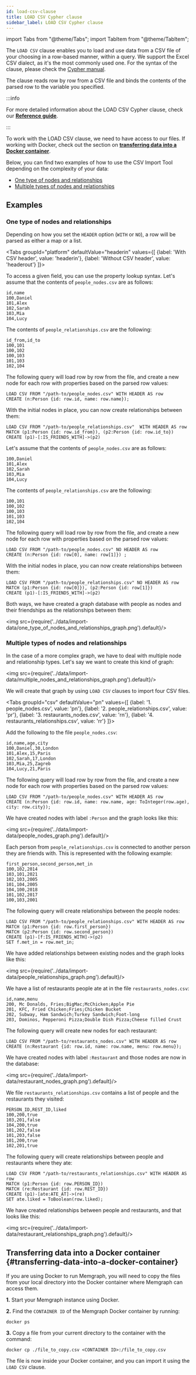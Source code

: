 ```yaml
---
id: load-csv-clause
title: LOAD CSV Cypher clause
sidebar_label: LOAD CSV Cypher clause
---
```


import Tabs from "@theme/Tabs"; import TabItem from "@theme/TabItem";

The `LOAD CSV` clause enables you to load and use data from a CSV file of your
choosing in a row-based manner, within a query. We support the Excel CSV
dialect, as it's the most commonly used one. For the syntax of the clause,
please check the [Cypher manual](/cypher-manual/clauses/load-csv).

The clause reads row by row from a CSV file and binds the contents of the parsed
row to the variable you specified.

:::info 

For more detailed information about the LOAD CSV Cypher clause, check
our **[Reference guide](/reference-guide/import-data/load-csv-clause.md)**.

:::

To work with the LOAD CSV clause, we need to have access to our files. If
working with Docker, check out the section on **[transferring data into a Docker
container](#transferring-data-into-a-docker-container)**.

Below, you can find two examples of how to use the CSV Import Tool depending on
the complexity of your data:
- [One type of nodes and relationships](#one-type-of-nodes-and-relationships)
- [Multiple types of nodes and
  relationships](#multiple-types-of-nodes-and-relationships)

## Examples

### One type of nodes and relationships

Depending on how you set the `HEADER` option (`WITH` or `NO`), a row will be
parsed as either a map or a list.

<Tabs
  groupId="platform"
  defaultValue="headerin"
  values={[
    {label: 'With CSV header', value: 'headerin'},
    {label: 'Without CSV header', value: 'headerout'}
  ]}>
  <TabItem value="headerin">


To access a given field, you can use the property lookup syntax. Let's assume
that the contents of `people_nodes.csv` are as follows:

```plaintext
id,name
100,Daniel
101,Alex
102,Sarah
103,Mia
104,Lucy
```

The contents of `people_relationships.csv` are the following:

```plaintext
id_from,id_to
100,101
100,102
100,103
101,103
102,104
```
The following query will load row by row from the file, and create a new node
for each row with properties based on the parsed row values:

```cypher
LOAD CSV FROM "/path-to/people_nodes.csv" WITH HEADER AS row
CREATE (n:Person {id: row.id, name: row.name});
```

With the initial nodes in place, you can now create relationships between them:

```cypher
LOAD CSV FROM "/path-to/people_relationships.csv"  WITH HEADER AS row
MATCH (p1:Person {id: row.id_from}), (p2:Person {id: row.id_to})
CREATE (p1)-[:IS_FRIENDS_WITH]->(p2)
```

</TabItem>
<TabItem value='headerout'>

Let's assume that the contents of `people_nodes.csv` are as follows:

```plaintext
100,Daniel
101,Alex
102,Sarah
103,Mia
104,Lucy
```

The contents of `people_relationships.csv` are the following:

```plaintext
100,101
100,102
100,103
101,103
102,104
```

The following query will load row by row from the file, and create a new node
for each row with properties based on the parsed row values:

```cypher
LOAD CSV FROM "/path-to/people_nodes.csv" NO HEADER AS row
CREATE (n:Person {id: row[0], name: row[1]}) ;
```

With the initial nodes in place, you can now create relationships between them:

```cypher
LOAD CSV FROM "/path-to/people_relationships.csv" NO HEADER AS row
MATCH (p1:Person {id: row[0]}), (p2:Person {id: row[1]})
CREATE (p1)-[:IS_FRIENDS_WITH]->(p2)
```

</TabItem>
</Tabs>

Both ways, we have created a graph database with people as nodes and their friendships as the relationships between them:

<img src={require('../data/import-data/one_type_of_nodes_and_relationships_graph.png').default}/>

### Multiple types of nodes and relationships

In the case of a more complex graph, we have to deal with multiple node and
relationship types. Let's say we want to create this kind of graph:

<img src={require('../data/import-data/multiple_nodes_and_relationships_graph.png').default}/>

We will create that graph by using `LOAD CSV` clauses to import four CSV files.

<Tabs
  groupId="csv"
  defaultValue="pn"
  values={[
    {label: '1. people_nodes.csv', value: 'pn'},
    {label: '2. people_relationships.csv', value: 'pr'},
    {label: '3. restaurants_nodes.csv', value: 'rn'},
    {label: '4. restaurants_relationships.csv', value: 'rr'}
  ]}>
<TabItem value="pn">

Add the following to the file `people_nodes.csv`:
```csv
id,name,age,city
100,Daniel,30,London
101,Alex,15,Paris
102,Sarah,17,London
103,Mia,25,Zagreb
104,Lucy,21,Paris
```

The following query will load row by row from the file, and create a new node
for each row with properties based on the parsed row values:

  ```cypher
  LOAD CSV FROM "/path-to/people_nodes.csv" WITH HEADER AS row
  CREATE (n:Person {id: row.id, name: row.name, age: ToInteger(row.age), city: row.city});
  ```

We have created nodes with label `:Person` and the graph looks like this:

<img src={require('../data/import-data/people_nodes_graph.png').default}/>

</TabItem>
<TabItem value="pr">

Each person from `people_relationships.csv` is connected to another person they are
friends with. This is represented with the following example:

```csv
first_person,second_person,met_in
100,102,2014
103,101,2021
102,103,2005
101,104,2005
104,100,2018
101,102,2017
100,103,2001
```

The following query will create relationships between the people nodes:

```cypher
LOAD CSV FROM "/path-to/people_relationships.csv" WITH HEADER AS row
MATCH (p1:Person {id: row.first_person})
MATCH (p2:Person {id: row.second_person})
CREATE (p1)-[f:IS_FRIENDS_WITH]->(p2)
SET f.met_in = row.met_in;
```

We have added relationships between existing nodes and the graph looks like this:

<img src={require('../data/import-data/people_relationships_graph.png').default}/>

</TabItem>
<TabItem value="rn">

We have a list of restaurants people ate at in the file `restaurants_nodes.csv`:

```csv
id,name,menu
200, Mc Donalds, Fries;BigMac;McChicken;Apple Pie
201, KFC, Fried Chicken;Fries;Chicken Bucket
202, Subway, Ham Sandwich;Turkey Sandwich;Foot-long
203, Dominos, Pepperoni Pizza;Double Dish Pizza;Cheese filled Crust
```

The following query will create new nodes for each restaurant:

```cypher
LOAD CSV FROM "/path-to/restaurants_nodes.csv" WITH HEADER AS row
CREATE (n:Restaurant {id: row.id, name: row.name, menu: row.menu});
```

We have created nodes with label `:Restaurant` and those nodes are now in the database:

<img src={require('../data/import-data/restaurant_nodes_graph.png').default}/>

</TabItem>
<TabItem value="rr">

We file `restaurants_relationships.csv` contains a list of people and the
restaurants they visited:

```csv
PERSON_ID,REST_ID,liked
100,200,true
103,201,false
104,200,true
101,202,false
101,203,false
101,200,true
102,201,true
```

The following query will create relationships between people and restaurants
where they ate:

```cypher
LOAD CSV FROM "/path-to/restaurants_relationships.csv" WITH HEADER AS row
MATCH (p1:Person {id: row.PERSON_ID})
MATCH (re:Restaurant {id: row.REST_ID})
CREATE (p1)-[ate:ATE_AT]->(re)
SET ate.liked = ToBoolean(row.liked);
```

We have created relationships between people and restaurants, and that looks like this:

<img src={require('../data/import-data/restaurant_relationships_graph.png').default}/>

</TabItem>
</Tabs>

## Transferring data into a Docker container {#transferring-data-into-a-docker-container}

If you are using Docker to run Memgraph, you will need to copy the files from
your local directory into the Docker container where Memgraph can access them. 

**1.** Start your Memgraph instance using Docker.

**2.** Find the `CONTAINER ID` of the Memgraph Docker container by running:

```
docker ps
```

**3.** Copy a file from your current directory to the container with the command:

```
docker cp ./file_to_copy.csv <CONTAINER ID>:/file_to_copy.csv
```

The file is now inside your Docker container, and you can import it using the
`LOAD CSV` clause.
